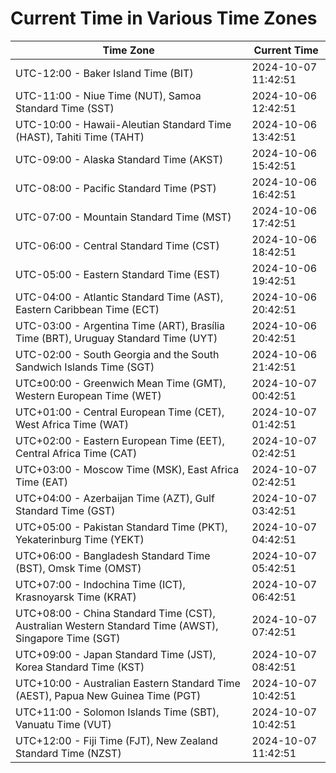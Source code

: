 # Current Time in Various Time Zones

| Time Zone | Current Time |
|-----------|--------------|
| UTC-12:00 - Baker Island Time (BIT) | 2024-10-07 11:42:51 |
| UTC-11:00 - Niue Time (NUT), Samoa Standard Time (SST) | 2024-10-06 12:42:51 |
| UTC-10:00 - Hawaii-Aleutian Standard Time (HAST), Tahiti Time (TAHT) | 2024-10-06 13:42:51 |
| UTC-09:00 - Alaska Standard Time (AKST) | 2024-10-06 15:42:51 |
| UTC-08:00 - Pacific Standard Time (PST) | 2024-10-06 16:42:51 |
| UTC-07:00 - Mountain Standard Time (MST) | 2024-10-06 17:42:51 |
| UTC-06:00 - Central Standard Time (CST) | 2024-10-06 18:42:51 |
| UTC-05:00 - Eastern Standard Time (EST) | 2024-10-06 19:42:51 |
| UTC-04:00 - Atlantic Standard Time (AST), Eastern Caribbean Time (ECT) | 2024-10-06 20:42:51 |
| UTC-03:00 - Argentina Time (ART), Brasília Time (BRT), Uruguay Standard Time (UYT) | 2024-10-06 20:42:51 |
| UTC-02:00 - South Georgia and the South Sandwich Islands Time (SGT) | 2024-10-06 21:42:51 |
| UTC±00:00 - Greenwich Mean Time (GMT), Western European Time (WET) | 2024-10-07 00:42:51 |
| UTC+01:00 - Central European Time (CET), West Africa Time (WAT) | 2024-10-07 01:42:51 |
| UTC+02:00 - Eastern European Time (EET), Central Africa Time (CAT) | 2024-10-07 02:42:51 |
| UTC+03:00 - Moscow Time (MSK), East Africa Time (EAT) | 2024-10-07 02:42:51 |
| UTC+04:00 - Azerbaijan Time (AZT), Gulf Standard Time (GST) | 2024-10-07 03:42:51 |
| UTC+05:00 - Pakistan Standard Time (PKT), Yekaterinburg Time (YEKT) | 2024-10-07 04:42:51 |
| UTC+06:00 - Bangladesh Standard Time (BST), Omsk Time (OMST) | 2024-10-07 05:42:51 |
| UTC+07:00 - Indochina Time (ICT), Krasnoyarsk Time (KRAT) | 2024-10-07 06:42:51 |
| UTC+08:00 - China Standard Time (CST), Australian Western Standard Time (AWST), Singapore Time (SGT) | 2024-10-07 07:42:51 |
| UTC+09:00 - Japan Standard Time (JST), Korea Standard Time (KST) | 2024-10-07 08:42:51 |
| UTC+10:00 - Australian Eastern Standard Time (AEST), Papua New Guinea Time (PGT) | 2024-10-07 10:42:51 |
| UTC+11:00 - Solomon Islands Time (SBT), Vanuatu Time (VUT) | 2024-10-07 10:42:51 |
| UTC+12:00 - Fiji Time (FJT), New Zealand Standard Time (NZST) | 2024-10-07 11:42:51 |
